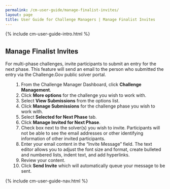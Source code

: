 ```yaml
---
permalink: /cm-user-guide/manage-finalist-invites/
layout: page
title: User Guide for Challenge Managers | Manage Finalist Invites
---
```

<div class="res-sec">
  <div class="grid-row ">
    <div class="grid-col-12">{% include cm-user-guide-intro.html %}</div>
  </div>
  <div class="grid-row grid-gap usa-typo">
    <div class="grid-col-12 pt-10 pb-30 px-0">
      <div class="bg-secondary-lighter text-center">
        <h2 class="mb-0">Manage Finalist Invites</h2>
      </div>
    </div>
  </div>
  <div class="grid-row grid-gap justify-content-between">
    <div class="grid-col-7">
      <div class="usa-prose">
        <p>For multi-phase challenges, invite participants to submit an entry for the next phase. This feature will send an email to the person who submitted the entry via the Challenge.Gov public solver portal.</p>
        <ol>
          <li class="font-bolder"><span>From the Challenge Manager Dashboard, click <b>Challenge Management</b>.</span></li>
          <li class="font-bolder"><span>Click <b>More options</b> for the challenge you wish to work with.</span></li>
          <li class="font-bolder"><span>Select <b>View Submissions</b> from the options list.</span></li>
          <li class="font-bolder"><span>Click <b>Manage Submissions</b> for the challenge phase you wish to work with.</span></li>
          <li class="font-bolder"><span>Select <b>Selected for Next Phase</b> tab.</span></li>
          <li class="font-bolder"><span>Click <b>Manage Invited for Next Phase</b>.</span></li>
          <li class="font-bolder"><span>Check box next to the solver(s) you wish to invite. Participants will not be able to see the email addresses or other identifying information of other invited participants.</span></li>
          <li class="font-bolder"><span>Enter your email content in the “Invite Message” field. The text editor allows you to adjust the font size and format, create bulleted and numbered lists, indent text, and add hyperlinks.</span></li>
          <li class="font-bolder"><span>Review your content.</span></li>
          <li class="font-bolder"><span>Click <b>Send Invite</b> which will automatically queue your message to be sent.</span></li>
        </ol>
      </div>
    </div>
    <div class="grid-col-4"> {% include cm-user-guide-nav.html %} </div>
  </div>
</div>
<style>
  .usa-prose ol{
    padding-left: 50px;
    margin-top: 0;
  }
  .usa-prose ol ul{
    margin-top: 0;
  }
  .usa-prose ul{
    padding-left: 2rem;
    margin-top: 0;
    margin-bottom: 1em;
  }
  .usa-prose ul li{
    max-width: 100%;
    margin-bottom: 0;
  }
  .tablet\:grid-col-10 {
    flex: 0 1 auto;
    width: 100%;
  }
  .grid-container .usa-sidenav {
    margin-left: 0;
    margin-right: 0;
    padding-left: 0;
  }
  .grid-container .usa-sidenav__sublist {
    list-style-type: none;
    padding-left: 0;
    margin: 0;
    font-size: 1rem;
  }
  .usa-typo {
    font-family: Source Sans Pro Web,Helvetica Neue,Helvetica,Roboto,Arial,sans-serif;
  }
  .menu-title {
    text-indent: 1em;
    font-weight: 600;
  }
  .no-underline {
    text-decoration: none !important;
  }
  .child-link {
    text-indent: 2em;
    color: #757575;
    font-weight: 500;
  }
  .usa-sidenav__item a:not(.usa-current):hover {
    background-color: #f1f1f1;
  }
  
  .usa-sidenav__sublist .usa-sidenav__item a.inactive-link:hover,
  .usa-sidenav__item a.child-link.inactive-link:hover {
    color: #004c8c !important;
    font-weight: 400 !important;
    text-decoration: none !important;
  }
  
  .usa-sidenav__sublist a:not(.usa-current),
  .usa-sidenav__item a.child-link:not(.usa-current) {
    color: #757575 !important;
  }
  
  .usa-current {
    color: #205493 !important;
    font-weight: 600 !important;
  }
  
  .usa-sidenav__item a.child-link:not(.usa-current):hover {
    font-weight: 400 !important;
  }
  
  .usa-sidenav__item a[href=""]:hover {
    color: #205493 !important;
    font-weight: 400 !important;
  }
  
  .usa-sidenav__item a.menu-title:hover {
    background-color: transparent !important;
  }
</style>
